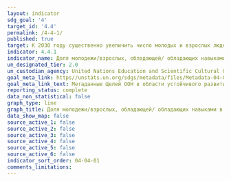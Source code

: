 ```yaml
---
layout: indicator
sdg_goal: '4'
target_id: '4.4'
permalink: /4-4-1/
published: true
target: К 2030 году существенно увеличить число молодых и взрослых людей, обладающих востребованными навыками, в том числе профессионально-техническими навыками, для трудоустройства, получения достойной работы и занятий предпринимательской деятельностью
indicator: 4.4.1
indicator_name: Доля молодежи/взрослых, обладающей/ обладающих навыками в области информационно-коммуникационных технологий, в разбивке по видам навыков
un_designated_tier: 2.0
un_custodian_agency: United Nations Education and Scientific Cultural Organisation - Institute of Statistics (UNESCO-UIS)
goal_meta_link: https//unstats.un.org/sdgs/metadata/files/Metadata-04-04-01.pdf
goal_meta_link_text: Метаданные Целей ООН в области устойчивого развития (PDF, 866 КБ)
reporting_status: complete
data_non_statistical: false
graph_type: line
graph_title: Доля молодежи/взрослых, обладающей/ обладающих навыками в области информационно-коммуникационных технологий, в разбивке по видам навыков
data_show_map: false
source_active_1: false
source_active_2: false
source_active_3: false
source_active_4: false
source_active_5: false
source_active_6: false
indicator_sort_order: 04-04-01
comments_limitations: 
---
```


